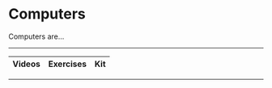 # Computers

Computers are...

----

Videos              |Exercises                      |Kit
:-------------------|:------------------------------|:-------------------------

----
